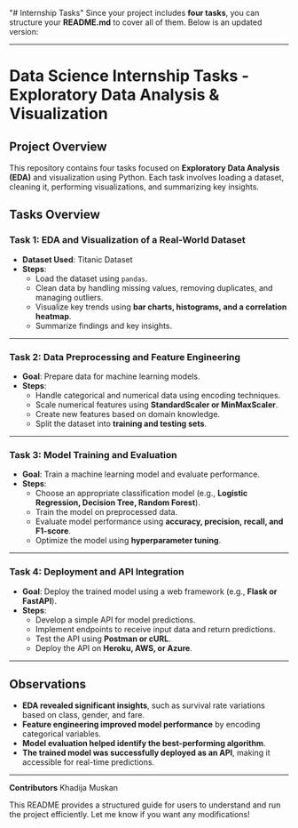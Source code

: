 "# Internship Tasks" 
Since your project includes **four tasks**, you can structure your **README.md** to cover all of them. Below is an updated version:  

---

# **Data Science Internship Tasks - Exploratory Data Analysis & Visualization**

## **Project Overview**
This repository contains four tasks focused on **Exploratory Data Analysis (EDA)** and visualization using Python. Each task involves loading a dataset, cleaning it, performing visualizations, and summarizing key insights.

## **Tasks Overview**
### **Task 1: EDA and Visualization of a Real-World Dataset**  
- **Dataset Used**: Titanic Dataset  
- **Steps**:  
  - Load the dataset using `pandas`.  
  - Clean data by handling missing values, removing duplicates, and managing outliers.  
  - Visualize key trends using **bar charts, histograms, and a correlation heatmap**.  
  - Summarize findings and key insights.  

---

### **Task 2: Data Preprocessing and Feature Engineering**  
- **Goal**: Prepare data for machine learning models.  
- **Steps**:  
  - Handle categorical and numerical data using encoding techniques.  
  - Scale numerical features using **StandardScaler or MinMaxScaler**.  
  - Create new features based on domain knowledge.  
  - Split the dataset into **training and testing sets**.

---

### **Task 3: Model Training and Evaluation**  
- **Goal**: Train a machine learning model and evaluate performance.  
- **Steps**:  
  - Choose an appropriate classification model (e.g., **Logistic Regression, Decision Tree, Random Forest**).  
  - Train the model on preprocessed data.  
  - Evaluate model performance using **accuracy, precision, recall, and F1-score**.  
  - Optimize the model using **hyperparameter tuning**.

---

### **Task 4: Deployment and API Integration**  
- **Goal**: Deploy the trained model using a web framework (e.g., **Flask or FastAPI**).  
- **Steps**:  
  - Develop a simple API for model predictions.  
  - Implement endpoints to receive input data and return predictions.  
  - Test the API using **Postman or cURL**.  
  - Deploy the API on **Heroku, AWS, or Azure**.

---

## **Observations**
- **EDA revealed significant insights**, such as survival rate variations based on class, gender, and fare.  
- **Feature engineering improved model performance** by encoding categorical variables.  
- **Model evaluation helped identify the best-performing algorithm**.  
- **The trained model was successfully deployed as an API**, making it accessible for real-time predictions.

---

**Contributors**
 Khadija Muskan

This README provides a structured guide for users to understand and run the project efficiently. Let me know if you want any modifications!